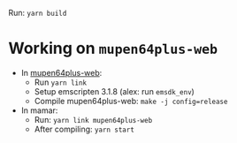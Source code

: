 Run: `yarn build`

# Working on `mupen64plus-web`

- In [mupen64plus-web](https://github.com/nanaian/mupen64plus-web):
    - Run `yarn link`
    - Setup emscripten 3.1.8 (alex: run `emsdk_env`)
    - Compile mupen64plus-web: `make -j config=release`
- In mamar:
    - Run: `yarn link mupen64plus-web`
    - After compiling: `yarn start`

